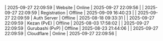 | 2025-09-27 22:09:59 | Website | Online | 2025-09-27 22:09:56 |
| 2025-09-27 22:09:59 | Registration | Offline | 2025-09-09 16:40:23 |
| 2025-09-27 22:09:59 | Auth Server | Offline | 2025-08-18 09:33:31 |
| 2025-09-27 22:09:59 | Kezan (PvE) | Offline | 2025-08-03 17:58:02 |
| 2025-09-27 22:09:59 | Gurubashi (PvP) | Offline | 2025-08-23 21:44:06 |
| 2025-09-27 22:09:59 | Cloudflare | Online | 2025-09-27 22:09:56 |
